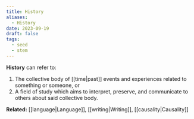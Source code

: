 ```yaml
---
title: History
aliases:
  - History
date: 2023-09-19
draft: false
tags:
  - seed
  - stem
---
```


**History** can refer to:

1. The collective body of [[time|past]] events and experiences related to something or someone, or
2. A field of study which aims to interpret, preserve, and communicate to others about said collective body.

**Related:** [[language|Language]], [[writing|Writing]], [[causality|Causality]]

